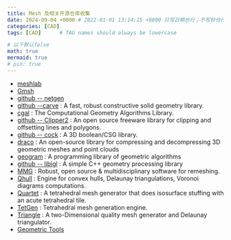 ```yaml
---
title: Mesh 及相关开源仓库收集
date: 2024-09-04 +0800 # 2022-01-01 13:14:15 +0800 只写日期也行；不写秒也行；这样也行 2022-03-09T00:55:42+08:00
categories: [CAD]
tags: [CAD]      # TAG names should always be lowercase

# 以下默认false
math: true
mermaid: true
# pin: true
---
```


* [meshlab](https://www.meshlab.net/)
* [Gmsh](https://gmsh.info/)
* [github -- netgen](https://github.com/NGSolve/netgen)
* [github --carve](https://github.com/PyMesh/carve) : A fast, robust constructive solid geometry library.
* [cgal](https://www.cgal.org/) : The Computational Geometry Algorithms Library.
* [github -- Clipper2](https://github.com/AngusJohnson/Clipper2) : An open source freeware library for clipping and offsetting lines and polygons.
* [github -- cock](https://github.com/gilbo/cork) : A 3D boolean/CSG library.
* [draco](https://google.github.io/draco/) : An open-source library for compressing and decompressing 3D geometric meshes and point clouds
* [geogram](https://github.com/BrunoLevy/geogram) : A programming library of geometric algorithms
* [github -- libigl](https://libigl.github.io/) : A simple C++ geometry processing library
* [MMG](https://www.mmgtools.org/) : Robust, open source & multidisciplinary software for remeshing.
* [Qhull](https://www.qhull.org/) : Engine for convex hulls, Delaunay triangulations, Voronoi diagrams computations.
* [Quartet](https://github.com/crawforddoran/quartet) : A tetrahedral mesh generator that does isosurface stuffing with an acute tetrahedral tile.
* [TetGen](https://wias-berlin.de/software/index.jsp?id=TetGen&lang=1) : Tetrahedral mesh generation engine.
* [Triangle](https://www.cs.cmu.edu/~quake/triangle.html) : A two-Dimensional quality mesh generator and Delaunay triangulator.
* [Geometric Tools](https://www.geometrictools.com/index.html)